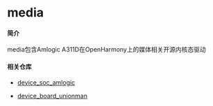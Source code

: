 # media

#### 简介

media包含Amlogic A311D在OpenHarmony上的媒体相关开源内核态驱动

#### 相关仓库

* [device_soc_amlogic](https://gitee.com/openharmony-sig/device_soc_amlogic)

* [device_board_unionman](https://gitee.com/openharmony-sig/device_board_unionman)
